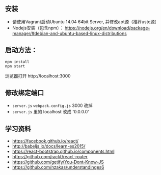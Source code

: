 ## 安装

* 请使用Vagrant启动Ubuntu 14.04 64bit Server, 并修改apt源（推荐ustc源）
* Nodejs安装（包含npm）： https://nodejs.org/en/download/package-manager/#debian-and-ubuntu-based-linux-distributions


## 启动方法：

```
npm install
npm start
```

浏览器打开 http://localhost:3000

## 修改绑定端口
* ``server.js`` ``webpack.config.js`` 3000 改掉
* ``server.js`` 里的 localhost 改成 '0.0.0.0'

## 学习资料
* https://facebook.github.io/react/
* http://babeljs.io/docs/learn-es2015/
* https://react-bootstrap.github.io/components.html
* https://github.com/rackt/react-router
* https://github.com/getify/You-Dont-Know-JS
* https://github.com/nzakas/understandinges6
